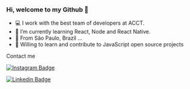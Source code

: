 ### Hi, welcome to my Github 👋

- 💻 I work with the best team of developers at ACCT.
- 🌱 I’m currently learning React, Node and React Native.
- 📍  From São Paulo, Brazil ...
- 🚀 Willing to learn and contribute to JavaScript open source projects

Contact me 

[![Instagram Badge](https://img.shields.io/badge/-saulorodriguesm-ff2b8e?style=flat-square&logo=Instagram&logoColor=white&link=https://www.instagram.com/saulorodriguesm/)](https://www.instagram.com/saulorodriguesm/)

[![Linkedin Badge](https://img.shields.io/badge/-Saulol%20Rodrigues-0e76a8?style=flat-square&logo=Linkedin&logoColor=white&link=https://www.linkedin.com/in/saulorodriguesm/)](https://www.linkedin.com/in/saulorodriguesm/) 
